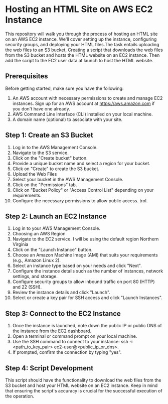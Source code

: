 # Hosting an HTML Site on AWS EC2 Instance
This repository will walk you through the process of hosting an HTML site on an AWS EC2 instance. We'll cover setting up the instance, 
configuring security groups, and deploying your HTML files.The task entails uploading the web files to an S3 bucket, Creating a script 
that downloads the web files from the S3 bucket and hosts the HTML website on an EC2 instance. Then add the script to the EC2 user data
at launch to host the HTML website.


## Prerequisites
Before getting started, make sure you have the following:
1. An AWS account with necessary permissions to create and manage EC2 instances. Sign up for an AWS account at https://aws.amazon.com if you don't have one already.
2. AWS Command Line Interface (CLI) installed on your local machine.
3. A domain name (optional) to associate with your site.

## Step 1: Create an S3 Bucket
1. Log in to the AWS Management Console.
2. Navigate to the S3 service.
3. Click on the "Create bucket" button.
4. Provide a unique bucket name and select a region for your bucket.
5. Click on "Create" to create the S3 bucket.
6. Upload the Web Files
7. Select your bucket in the AWS Management Console.
8. Click on the "Permissions" tab.
9. Click on "Bucket Policy" or "Access Control List" depending on your requirements.
10. Configure the necessary permissions to allow public access. trol.

## Step 2: Launch an EC2 Instance
1. Log in to your AWS Management Console.
2. Choosing an AWS Region
3. Navigate to the EC2 service. I will be using the default region Northern Virginia
4. Click on the "Launch Instance" button.
5. Choose an Amazon Machine Image (AMI) that suits your requirements (e.g., Amazon Linux 2).
6. Select an instance type based on your needs and click "Next".
7. Configure the instance details such as the number of instances, network settings, and storage.
8. Configure security groups to allow inbound traffic on port 80 (HTTP) and 22 (SSH).
9. Review the instance details and click "Launch".
10. Select or create a key pair for SSH access and click "Launch Instances".

## Step 3: Connect to the EC2 Instance
1. Once the instance is launched, note down the public IP or public DNS of the instance from the EC2 dashboard.
2. Open a terminal or command prompt on your local machine.
3. Use the SSH command to connect to your instance: ssh -i <path_to_key_pair> ec2-user@<public_ip_or_dns>.
4. If prompted, confirm the connection by typing "yes".

## Step 4: Script Development
This script should have the functionality to download the web files from the S3 bucket 
and host your HTML website on an EC2 instance. Keep in mind that ensuring the script's 
accuracy is crucial for the successful execution of the operation.




